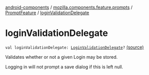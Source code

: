 [android-components](../../index.md) / [mozilla.components.feature.prompts](../index.md) / [PromptFeature](index.md) / [loginValidationDelegate](./login-validation-delegate.md)

# loginValidationDelegate

`val loginValidationDelegate: `[`LoginValidationDelegate`](../../mozilla.components.concept.storage/-login-validation-delegate/index.md)`?` [(source)](https://github.com/mozilla-mobile/android-components/blob/master/components/feature/prompts/src/main/java/mozilla/components/feature/prompts/PromptFeature.kt#L112)

Validates whether or not a given Login may be stored.

Logging in will not prompt a save dialog if this is left null.

